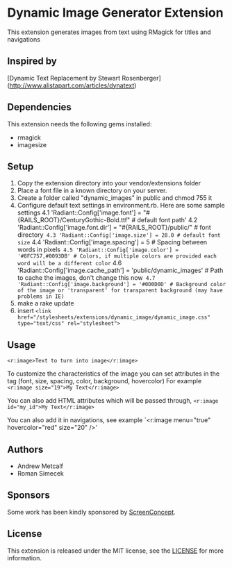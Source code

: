 Dynamic Image Generator Extension
===========

This extension generates images from text using RMagick for titles and navigations

Inspired by
------------
[Dynamic Text Replacement by Stewart Rosenberger] (http://www.alistapart.com/articles/dynatext)

Dependencies
------------

This extension needs the following gems installed:

* rmagick
* imagesize

Setup
------------

1. Copy the extension directory into your vendor/extensions folder
2. Place a font file in a known directory on your server.
3. Create a folder called "dynamic_images" in public and chmod 755 it
4. Configure default text settings in environment.rb.  Here are some sample settings
4.1 'Radiant::Config['image.font'] = "#{RAILS_ROOT}/CenturyGothic-Bold.ttf" # default font path'
4.2 'Radiant::Config['image.font.dir'] = "#{RAILS_ROOT}/public/" # font directory`
4.3 'Radiant::Config['image.size'] = 28.0 # default font size`
4.4 'Radiant::Config['image.spacing'] = 5 # Spacing between words in pixels`
4.5 'Radiant::Config['image.color'] = '#8FC757,#0093DB' # Colors, if multiple colors are provided each word will be a different color`
4.6 'Radiant::Config['image.cache_path'] = 'public/dynamic_images' # Path to cache the images, don't change this now`
4.7 'Radiant::Config['image.background'] = '#0D0D0D' # Background color of the image or 'transparent' for transparent background (may have problems in IE)`
5. make a rake update
6. insert `<link href="/stylesheets/extensions/dynamic_image/dynamic_image.css" type="text/css" rel="stylesheet">`


Usage
------------

`<r:image>Text to turn into image</r:image>`

To customize the characteristics of the image you can set attributes in the tag (font, size, spacing, color, background, hovercolor)
For example 
`<r:image size="19">My Text</r:image>`

You can also add HTML attributes which will be passed through,
`<r:image id="my_id">My Text</r:image>`

You can also add it in navigations, see example
`<r:image menu="true" hovercolor="red" size="20" />'

Authors
-------

* Andrew Metcalf
* Roman Simecek

Sponsors
--------

Some work has been kindly sponsored by [ScreenConcept](http://www.screenconcept.ch).

License
-------

This extension is released under the MIT license, see the [LICENSE](master/LICENSE) for more
information.
